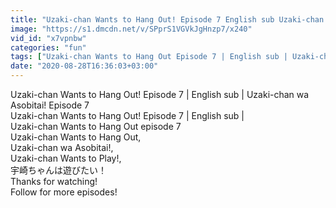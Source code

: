 ```yaml
---
title: "Uzaki-chan Wants to Hang Out! Episode 7 English sub Uzaki-chan wa Asobitai! Episode 7"
image: "https://s1.dmcdn.net/v/SPprS1VGVkJgHnzp7/x240"
vid_id: "x7vpnbw"
categories: "fun"
tags: ["Uzaki-chan Wants to Hang Out Episode 7 | English sub | Uzaki-chan wa Asobitai Episode 7","Uzaki-chan Wants to Hang Out Episode 7 | English sub | Uzaki-chan wa Asobitai Episode","Uzaki-chan Wants to Hang Out Episode 7 | English sub | Uzaki-chan wa Asobitai Ep 7"]
date: "2020-08-28T16:36:03+03:00"
---
```

Uzaki-chan Wants to Hang Out! Episode 7 | English sub | Uzaki-chan wa Asobitai! Episode 7  <br>Uzaki-chan Wants to Hang Out! Episode 7 | English sub |   <br>Uzaki-chan Wants to Hang Out episode 7  <br>Uzaki-chan Wants to Hang Out,  <br>Uzaki-chan wa Asobitai!,  <br>Uzaki-chan Wants to Play!,  <br>宇崎ちゃんは遊びたい！  <br>Thanks for watching!  <br>Follow for more episodes!  <br>
